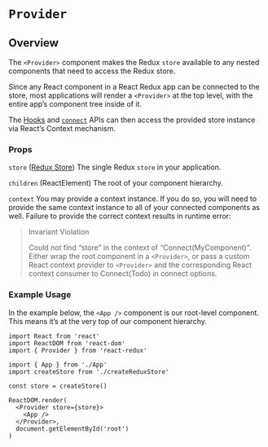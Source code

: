 `Provider`
==========

Overview
--------

The `<Provider>` component makes the Redux `store` available to any nested components that need to access the Redux store.

Since any React component in a React Redux app can be connected to the store, most applications will render a `<Provider>` at the top level, with the entire app’s component tree inside of it.

The [Hooks](./hooks.md) and [`connect`](./connect.md) APIs can then access the provided store instance via React’s Context mechanism.

### Props

`store` ([Redux Store](https://redux.js.org/api/store)) The single Redux `store` in your application.

`children` (ReactElement) The root of your component hierarchy.

`context` You may provide a context instance. If you do so, you will need to provide the same context instance to all of your connected components as well. Failure to provide the correct context results in runtime error:

> Invariant Violation
>
> Could not find “store” in the context of “Connect(MyComponent)”. Either wrap the root component in a `<Provider>`, or pass a custom React context provider to `<Provider>` and the corresponding React context consumer to Connect(Todo) in connect options.

### Example Usage

In the example below, the `<App />` component is our root-level component. This means it’s at the very top of our component hierarchy.

    import React from 'react'
    import ReactDOM from 'react-dom'
    import { Provider } from 'react-redux'

    import { App } from './App'
    import createStore from './createReduxStore'

    const store = createStore()

    ReactDOM.render(
      <Provider store={store}>
        <App />
      </Provider>,
      document.getElementById('root')
    )
